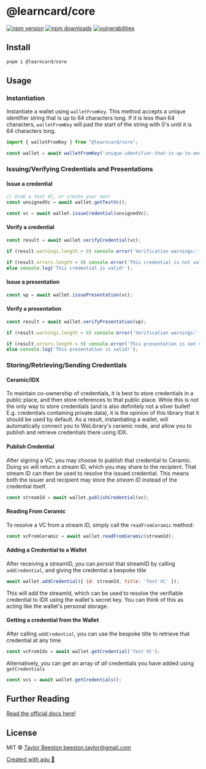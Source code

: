 # @learncard/core

[![npm version](https://img.shields.io/npm/v/@learncard/core)](https://www.npmjs.com/package/@learncard/core)
[![npm downloads](https://img.shields.io/npm/dw/@learncard/core)](https://www.npmjs.com/package/@learncard/core)
[![vulnerabilities](https://img.shields.io/snyk/vulnerabilities/npm/@learncard/core)](https://www.npmjs.com/package/@learncard/core)

## Install

```bash
pnpm i @learncard/core
```

## Usage

### Instantiation

Instantiate a wallet using `walletFromKey`. This method accepts a unique identifier string that is 
up to 64 characters long. If it is less than 64 characters, `walletFromKey` will pad the start of
the string with 0's until it is 64 characters long.

```js
import { walletFromKey } from "@learncard/core";

const wallet = await walletFromKey('unique-identifier-that-is-up-to-and-preferably64-characters-long');
```

### Issuing/Verifying Credentials and Presentations

#### Issue a credential
```js
// Grab a test VC, or create your own!
const unsignedVc = await wallet.getTestVc();

const vc = await wallet.issueCredential(unsignedVc);
```

#### Verify a credential
```js
const result = await wallet.verifyCredential(vc);

if (result.warnings.length > 0) console.error('Verification warnings:', result.warnings);

if (result.errors.length > 0) console.error('This credential is not valid!', result.errors);
else console.log('This credential is valid!');
```

#### Issue a presentation
```js
const vp = await wallet.issuePresentation(vc);
```

#### Verify a presentation
```js
const result = await wallet.verifyPresentation(vp);

if (result.warnings.length > 0) console.error('Verification warnings:', result.warnings);

if (result.errors.length > 0) console.error('This presentation is not valid!', result.errors);
else console.log('This presentation is valid!');
```

### Storing/Retrieving/Sending Credentials

#### Ceramic/IDX

To maintain co-ownership of credentials, it is best to store credentials in a public place, and then
store references to that public place. While this is not the only way to store credentials (and is
also definitely not a silver bullet! E.g. credentials containing private data), it is the opinion of
this library that it should be used by default. As a result, instantiating a wallet, will 
automatically connect you to WeLibrary's ceramic node, and allow you to publish and retrieve 
credentials there using IDX.

#### Publish Credential

After signing a VC, you may choose to publish that credential to Ceramic. Doing so will return a
stream ID, which you may share to the recipient. That stream ID can then be used to resolve the 
issued credential. This means both the issuer and recipient may store the _stream ID_ instead of the
credential itself.

```js
const streamId = await wallet.publishCredential(vc);
```

#### Reading From Ceramic

To resolve a VC from a stream ID, simply call the `readFromCeramic` method:

```js
const vcFromCeramic = await wallet.readFromCeramic(streamId);
```

#### Adding a Credential to a Wallet

After receiving a streamID, you can _persist_ that streamID by calling `addCredential`, and giving
the credential a bespoke title

```js
await wallet.addCredential({ id: streamId, title: 'Test VC' });
```

This will add the streamId, which can be used to resolve the verifiable credential to IDX using the
wallet's secret key. You can think of this as acting like the wallet's personal storage.

#### Getting a credential from the Wallet

After calling `addCredential`, you can use the bespoke title to retrieve that credential at any time

```js
const vcFromIdx = await wallet.getCredential('Test VC');
```

Alternatively, you can get an array of _all_ credentials you have added using `getCredentials`

```js
const vcs = await wallet.getCredentials();
```

## Further Reading

[Read the official docs here!](https://app.gitbook.com/o/6uDv1QDlxaaZC7i8EaGb/s/FXvEJ9j3Vf3FW5Nc557n/)

## License

MIT © [Taylor Beeston <beeston.taylor@gmail.com>](https://github.com/TaylorBeeston)

[Created with aqu 🌊](https://github.com/ArtiomTr/aqu#readme)

